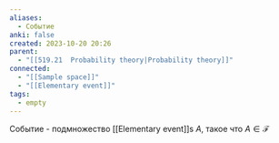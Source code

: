 ```yaml
---
aliases:
  - Cобытие
anki: false
created: 2023-10-20 20:26
parent:
  - "[[519.21  Probability theory|Probability theory]]"
connected:
  - "[[Sample space]]"
  - "[[Elementary event]]"
tags:
  - empty
---
```

Событие - подмножество [[Elementary event]]s $А$, такое что $A \in \mathcal{F}$














